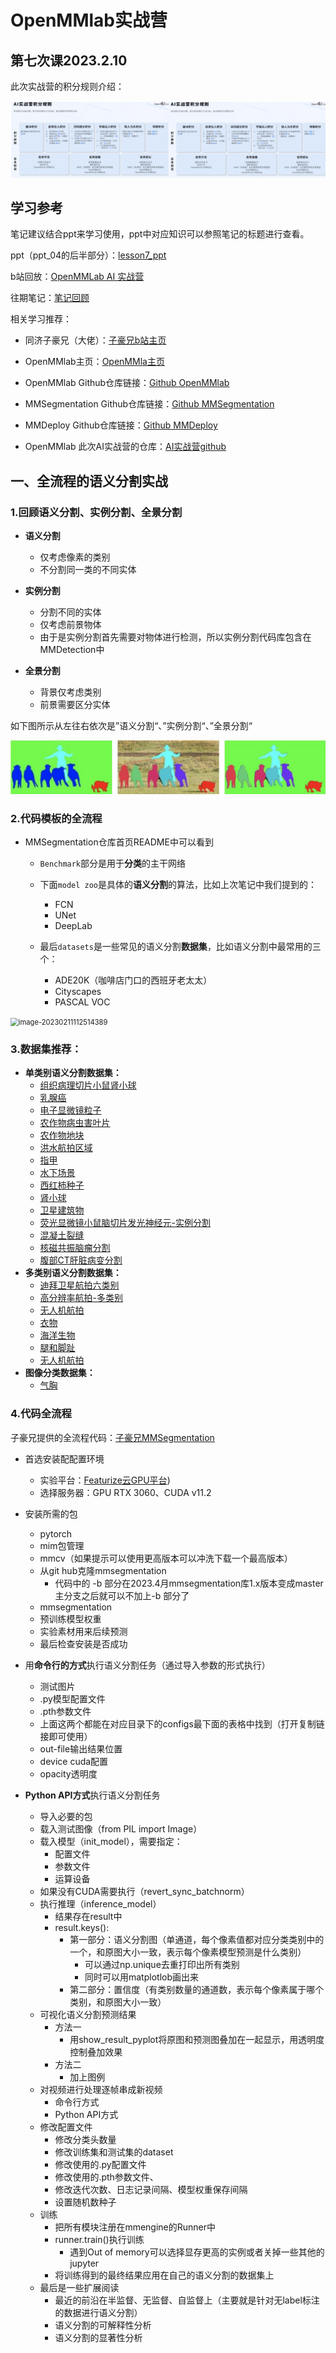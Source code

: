 # OpenMMlab实战营

## 第七次课2023.2.10

此次实战营的积分规则介绍：

<img src="../images/image-20230202213040164.png" alt="image-20230202213040164" style="zoom:80%;" />

## 学习参考

笔记建议结合ppt来学习使用，ppt中对应知识可以参照笔记的标题进行查看。

ppt（ppt_04的后半部分）：[lesson7_ppt](https://github.com/lyc686/OpenMMlab_AI_2023.2/blob/main/ppt/04%20%E8%AF%AD%E4%B9%89%E5%88%86%E5%89%B2.pdf)

b站回放：[OpenMMLab AI 实战营](https://space.bilibili.com/1293512903/channel/collectiondetail?sid=1068652)

往期笔记：[笔记回顾](https://github.com/lyc686/OpenMMlab_AI_2023.2/tree/main/OpenMMlab_notes)

相关学习推荐：

* 同济子豪兄（大佬）：[子豪兄b站主页](https://space.bilibili.com/1900783?spm_id_from=333.337.0.0)
* OpenMMlab主页：[OpenMMla主页](https://space.bilibili.com/1293512903)
* OpenMMlab Github仓库链接：[Github OpenMMlab](https://github.com/open-mmlab)

* MMSegmentation Github仓库链接：[Github MMSegmentation](https://github.com/open-mmlab/mmsegmentation)

* MMDeploy Github仓库链接：[Github MMDeploy](https://github.com/open-mmlab/mmdeploy)

* OpenMMlab 此次AI实战营的仓库：[AI实战营github](https://github.com/open-mmlab/OpenMMLabCamp)

## 一、全流程的语义分割实战

### 1.回顾**语义分割**、**实例分割**、**全景分割**

* **语义分割** 
  * 仅考虑像素的类别
  * 不分割同一类的不同实体

* **实例分割**
  * 分割不同的实体
  * 仅考虑前景物体
  * 由于是实例分割首先需要对物体进行检测，所以实例分割代码库包含在MMDetection中
* **全景分割**
  * 背景仅考虑类别
  * 前景需要区分实体

如下图所示从左往右依次是”语义分割“、”实例分割“、”全景分割“

<img src="../images/image-20230210175003763.png" alt="image-20230210175003763" style="zoom:80%;" />



### 2.代码模板的全流程

* MMSegmentation仓库首页README中可以看到
  * `Benchmark`部分是用于**分类**的主干网络
  * 下面`model zoo`是具体的**语义分割**的算法，比如上次笔记中我们提到的：
    * FCN
    * UNet
    * DeepLab

  * 最后`datasets`是一些常见的语义分割**数据集**，比如语义分割中最常用的三个：
    * ADE20K（咖啡店门口的西班牙老太太）
    * Cityscapes
    * PASCAL VOC


<img src="C:\Users\DELL\AppData\Roaming\Typora\typora-user-images\image-20230211112514389.png" alt="image-20230211112514389" style="zoom:80%;margin-left:0px;" />

### 3.数据集推荐：

* **单类别语义分割数据集：**
  * [组织病理切片小鼠肾小球](https://zihao-openmmlab.obs.cn-east-3.myhuaweicloud.com/20230130-mmseg/dataset/Glomeruli-dataset.zip)
  * [乳腺癌](https://www.kaggle.com/datasets/aryashah2k/breast-ultrasound-images-dataset)
  * [电子显微镜粒子](https://www.kaggle.com/datasets/batuhanyil/electron-microscopy-particle-segmentation)
  * [农作物病虫害叶片](https://www.kaggle.com/datasets/fakhrealam9537/leaf-disease-segmentation-dataset)
  * [农作物地块](https://www.kaggle.com/datasets/khlaifiabilel/pastis)
  * [洪水航拍区域](https://www.kaggle.com/datasets/faizalkarim/flood-area-segmentation?select=Image)
  * [指甲](https://www.kaggle.com/datasets/vpapenko/nails-segmentation)
  * [水下场景](https://www.kaggle.com/datasets/ashish2001/semantic-segmentation-of-underwater-imagery-suim)
  * [西红柿种子](https://www.kaggle.com/datasets/juanma9901/tomatoseedsdatasetjm)
  * [肾小球](https://www.kaggle.com/datasets/baesiann/glomeruli-hubmap-external-1024x1024)
  * [卫星建筑物](https://www.kaggle.com/datasets/hyyyrwang/buildings-dataset)
  * [荧光显微镜小鼠脑切片发光神经元-实例分割](https://www.kaggle.com/datasets/nbroad/fluorescent-neuronal-cells)
  * [混凝土裂缝](https://www.kaggle.com/datasets/jakubniemiec/concrete-crack-images)
  * [核磁共振脑瘤分割](https://www.kaggle.com/datasets/awsaf49/brats2020-training-data)
  * [腹部CT肝脏病变分割](https://www.kaggle.com/datasets/andrewmvd/liver-tumor-segmentation)
* **多类别语义分割数据集：**
  * [迪拜卫星航拍六类别](https://www.kaggle.com/datasets/humansintheloop/semantic-segmentation-of-aerial-imagery)
  * [高分辨率航拍-多类别](https://www.kaggle.com/datasets/titan15555/uavid-semantic-segmentation-dataset)
  * [无人机航拍](https://www.kaggle.com/datasets/bulentsiyah/semantic-drone-dataset)
  * [衣物](https://www.kaggle.com/datasets/rajkumarl/people-clothing-segmentation)
  * [海洋生物](https://www.kaggle.com/datasets/crowww/a-large-scale-fish-dataset)
  * [腿和脚趾](https://www.kaggle.com/datasets/tapakah68/legs-segmentation)
  * [无人机航拍](https://www.kaggle.com/datasets/santurini/semantic-segmentation-drone-dataset)
* **图像分类数据集：**
  * [气胸](https://www.kaggle.com/c/siim-acr-pneumothorax-segmentation)

### 4.代码全流程

子豪兄提供的全流程代码：[子豪兄MMSegmentation](https://github.com/TommyZihao/MMSegmentation_Tutorials)



* 首选安装配配置环境

  * 实验平台：[Featurize云GPU平台](https://featurize.cn/))
  * 选择服务器：GPU RTX 3060、CUDA v11.2

* 安装所需的包

  * pytorch
  * mim包管理
  * mmcv（如果提示可以使用更高版本可以冲洗下载一个最高版本）
  * 从git hub克隆mmsegmentation
    * 代码中的 -b 部分在2023.4月mmsegmentation库1.x版本变成master主分支之后就可以不加上-b 部分了
  * mmsegmentation
  * 预训练模型权重
  * 实验素材用来后续预测
  * 最后检查安装是否成功

* 用**命令行的方式**执行语义分割任务（通过导入参数的形式执行）

  * 测试图片
  * .py模型配置文件
  * .pth参数文件
  * 上面这两个都能在对应目录下的configs最下面的表格中找到（打开复制链接即可使用）
  * out-file输出结果位置
  * device cuda配置
  * opacity透明度

* **Python API方式**执行语义分割任务

  * 导入必要的包
  * 载入测试图像（from PIL import Image）
  * 载入模型（init_model），需要指定：
    * 配置文件
    * 参数文件
    * 运算设备
  * 如果没有CUDA需要执行（revert_sync_batchnorm）
  * 执行推理（inference_model）
    * 结果存在result中
    * result.keys():
      * 第一部分：语义分割图（单通道，每个像素值都对应分类类别中的一个，和原图大小一致，表示每个像素模型预测是什么类别）
        * 可以通过np.unique去重打印出所有类别
        * 同时可以用matplotlob画出来
      * 第二部分：置信度（有类别数量的通道数，表示每个像素属于哪个类别，和原图大小一致）
  * 可视化语义分割预测结果
    * 方法一
      * 用show_result_pyplot将原图和预测图叠加在一起显示，用透明度控制叠加效果
    * 方法二
      * 加上图例
  * 对视频进行处理逐帧串成新视频
    * 命令行方式
    * Python API方式
  * 修改配置文件
    * 修改分类头数量
    * 修改训练集和测试集的dataset
    * 修改使用的.py配置文件
    * 修改使用的.pth参数文件、
    * 修改迭代次数、日志记录间隔、模型权重保存间隔
    * 设置随机数种子
  * 训练
    * 把所有模块注册在mmengine的Runner中
    * runner.train()执行训练
      * 遇到Out of memory可以选择显存更高的实例或者关掉一些其他的jupyter
    * 将训练得到的最终结果应用在自己的语义分割的数据集上
  * 最后是一些扩展阅读
    * 最近的前沿在半监督、无监督、自监督上（主要就是针对无label标注的数据进行语义分割）
    * 语义分割的可解释性分析
    * 语义分割的显著性分析

  



